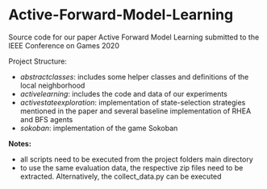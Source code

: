 # Active-Forward-Model-Learning
Source code for our paper Active Forward Model Learning submitted to the IEEE Conference on Games 2020

Project Structure:
- *abstractclasses*: includes some helper classes and definitions of the local neighborhood
- *activelearning*: includes the code and data of our experiments
- *activestateexploration*: implementation of state-selection strategies mentioned in the paper and several baseline implementation of RHEA and BFS agents
- *sokoban*: implementation of the game Sokoban

**Notes:**
- all scripts need to be executed from the project folders main directory
- to use the same evaluation data, the respective zip files need to be extracted. Alternatively, the collect_data.py can be executed

